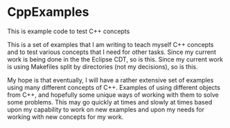 # CppExamples
This is example code to test C++ concepts

This is a set of examples that I am writing to teach myself C++ concepts and to test various concepts that I need for other tasks.  Since my current work is being done in the the Eclipse CDT, so is this.  Since my current work is using Makefiles split by directories (not my decisions), so is this.

My hope is that eventually, I will have a rather extensive set of examples using many different concepts of C++.  Examples of using different objects from C++, and hopefully some unique ways of working with them to solve some problems.  This may go quickly at times and slowly at times based upon my capability to work on new examples and upon my needs for working with new concepts for my work.

